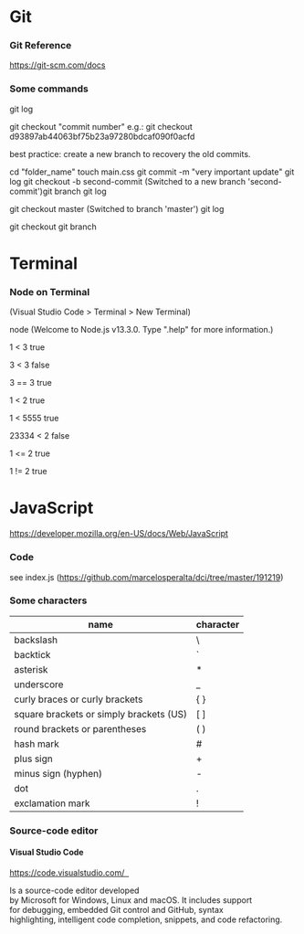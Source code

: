 # Git

### Git Reference

https://git-scm.com/docs

### Some commands

git log

git checkout "commit number"
e.g.:
git checkout d93897ab44063bf75b23a97280bdcaf090f0acfd

best practice: create a new branch to recovery the old commits.

cd "folder_name"
touch main.css
git commit -m "very important update"
git log
git checkout -b second-commit (Switched to a new branch 'second-commit')git branch
git log

git checkout master (Switched to branch 'master')
git log

git checkout
git branch

# Terminal 

### Node on Terminal

(Visual Studio Code > Terminal > New Terminal)

node (Welcome to Node.js v13.3.0. Type ".help" for more information.)

1 < 3
true

3 < 3
false

3 == 3
true

1 < 2
true

1 < 5555
true

23334 < 2
false

1 <= 2
true

1 != 2
true

# JavaScript

https://developer.mozilla.org/en-US/docs/Web/JavaScript

### Code

see index.js (https://github.com/marcelosperalta/dci/tree/master/191219)

### Some characters 

name | character
------------ | -------------
backslash | \
backtick | `
asterisk | *
underscore | _ 
curly braces or curly brackets | { }
square brackets or simply brackets (US) | [ ]
round brackets or parentheses | ( )
hash mark | #
plus sign | +
minus sign (hyphen) | -
dot | .
exclamation mark | !

### Source-code editor

#### Visual Studio Code

https://code.visualstudio.com/  

Is a source-code editor developed by Microsoft for Windows, Linux and macOS. It includes support for debugging, embedded Git control and GitHub, syntax highlighting, intelligent code completion, snippets, and code refactoring.
